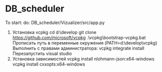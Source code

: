 # DB_scheduler
To start:
do: 
DB_scheduler/Vizualizer/src/app.py 

1. Установка vcpkg 
	cd d:\develop
	git clone https://github.com/microsoft/vcpkg
	.\vcpkg\bootstrap-vcpkg.bat
	Прописать путь в переменные окружения (PATH=d:\develop\vcpkg) 
	Выполнить с правами администратора:
	vcpkg integrate install
	Перезапустить visual studio
2. Установка зависимостей
	vcpkg install nlohmann-json:x64-windows
	vcpkg install cxxopts:x64-windows

